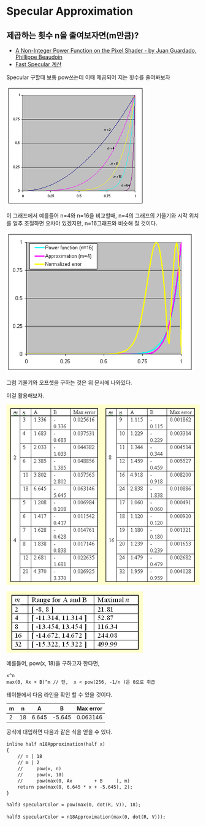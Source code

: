 # Specular Approximation

## 제곱하는 횟수 n을 줄여보자면(m만큼)?

- [A Non-Integer Power Function on the Pixel Shader - by Juan Guardado, Phillippe Beaudoin](https://www.gamasutra.com/view/feature/131381/a_noninteger_power_function_on_.php?page=2)
- [Fast Specular 계산](https://gamedevforever.com/36)

Specular 구할때 보통 pow쓰는데 이때 제곱되어 지는 횟수를 줄여봐보자

![./powgraph.gif](../res/powgraph.gif)

이 그래프에서 예를들어 n=4와 n=16을 비교할때, n=4의 그래프의 기울기와 시작 위치를 얼추 조절하면 오차야 있겠지만, n=16그래프와 비슷해 질 것이다.

![./n4n16gif](../res/n4n16.gif)

그럼 기울기와 오프셋을 구하는 것은 위 문서에 나와있다.

이걸 활용해보자.

![./powtable1.gif](../res/powtable1.gif)

![./powtable2.gif](../res/powtable2.gif)

예를들어, pow(x, 18)을 구하고자 한다면,

``` txt
x^n 
max(0, Ax + B)^m // 단,  x < pow(256, -1/n )은 0으로 취급
```

테이블에서 다음 라인을 확인 할 수 있을 것이다.

| m | n  | A     | B      | Max error |
|---|----|-------|--------|-----------|
| 2 | 18 | 6.645 | -5.645 | 0.063146  |

공식에 대입하면 다음과 같은 식을 얻을 수 있다.

``` hlsl
inline half n18Approximation(half x)
{
    // n | 18
    // m | 2
    //     pow(x, n)
    //     pow(x, 18)
    //     pow(max(0, Ax        + B     ), m)
    return pow(max(0, 6.645 * x + -5.645), 2);
}
```

``` hlsl
half3 specularColor = pow(max(0, dot(R, V)), 18);

half3 specularColor = n18Approximation(max(0, dot(R, V)));
```
